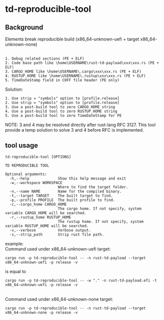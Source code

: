 # td-reproducible-tool

## Background

Elements break reproducible build (x86_64-unknown-uefi + target x86_64-unknown-none) <br>
 <br>
```
1. Debug related sections (PE + ELF) 
2. Code base path like \home\USERNAME\rust-td-payload\xxx\xxx.rs (PE + ELF) 
3. CARGO_HOME like \home\USERNAME\.cargo\xxx\xxx.rs (PE + ELF) 
4. RUSTUP_HOME like \home\USERNAME\.rustup\xxx\xxx.rs (PE + ELF) 
5. TimeDateStamp field in COFF file header (PE only) 
```

Solution: <br>

```
1. Use strip = "symbols" option to [profile.release] 
2. Use strip = "symbols" option to [profile.release] 
3. Use a post-build tool to zero CARGO_HOME string 
4. Use a post-build tool to zero RUSTUP_HOME string
5. Use a post-build tool to zero TimeDateStamp for PE
```
NOTE: 3 and 4 may be resolved directly after rust-lang RFC 3127. This tool provide a temp solution to solve 3 and 4 before RFC is implemented.

## tool usage

```
td-reproducible-tool [OPTIONS]

TD REPRODUCIBLE TOOL

Optional arguments:
  -h,--help             Show this help message and exit
  -w,--workspace WORKSPACE
                        Where to find the target folder.
  -n,--name NAME        Name for the compiled binary.
  -t,--target TARGET    The built target to find.
  -p,--profile PROFILE  The built profile to find.
  -c,--cargo_home CARGO_HOME
                        The cargo home. If not specify, system variable CARGO_HOME will be searched.
  -r,--rustup_home RUSTUP_HOME
                        The rustup home. If not specify, system variable RUSTUP_HOME will be searched.
  -v,--verbose          Verbose output.
  -s,--strip_path       Strip rust file path.
```

example:<br>
Command used under x86_64-unknown-uefi target:
```
cargo run -p td-reproducible-tool -- -n rust-td-payload --target x86_64-unknown-uefi -p release -v
```
is equal to 
```
cargo run -p td-reproducible-tool -- -w "." -n rust-td-payload.efi -t x86_64-unknown-uefi -p release -v
```
<br>
Command used under x86_64-unknown-none target:

```
cargo run -p td-reproducible-tool -- -n rust-td-payload --target x86_64-unknown-none -p release -v
```